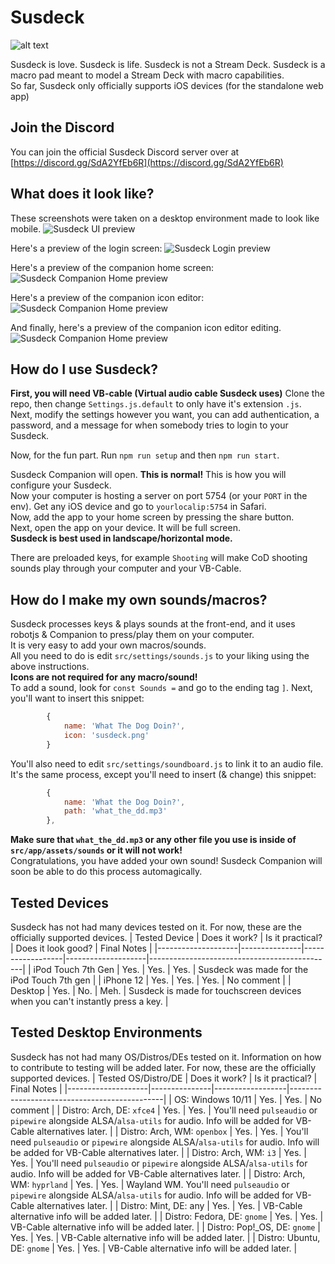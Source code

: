 # Susdeck

![alt text](https://github.com/susdeck/susdeck/blob/master/src/app/assets/icons/susdeck.png?raw=true)

Susdeck is love. Susdeck is life. Susdeck is not a Stream Deck.
Susdeck is a macro pad meant to model a Stream Deck with macro capabilities.  
So far, Susdeck only officially supports iOS devices (for the standalone web app)

## Join the Discord

You can join the official Susdeck Discord server over at [https://discord.gg/SdA2YfEb6R](https://discord.gg/SdA2YfEb6R)

## What does it look like?

These screenshots were taken on a desktop environment made to look like mobile.
![Susdeck UI preview](https://github.com/susdeck/susdeck/blob/master/demo/preview.png?raw=true)

Here's a preview of the login screen:
![Susdeck Login preview](https://github.com/susdeck/susdeck/blob/master/demo/login.png?raw=true)

Here's a preview of the companion home screen:
![Susdeck Companion Home preview](https://github.com/susdeck/susdeck/blob/master/demo/c-home.png?raw=true)

Here's a preview of the companion icon editor:
![Susdeck Companion Home preview](https://github.com/susdeck/susdeck/blob/master/demo/c-ie.png?raw=true)

And finally, here's a preview of the companion icon editor editing.
![Susdeck Companion Home preview](https://github.com/susdeck/susdeck/blob/master/demo/c-ie-e.png?raw=true)

## How do I use Susdeck?

**First, you will need VB-cable (Virtual audio cable Susdeck uses)**
Clone the repo, then change `Settings.js.default` to only have it's extension `.js`.  
Next, modify the settings however you want, you can add authentication, a password, and a message for when somebody tries to login to your Susdeck.  

Now, for the fun part. Run `npm run setup` and then `npm run start`.  

Susdeck Companion will open. **This is normal!** This is how you will configure your Susdeck.  
Now your computer is hosting a server on port 5754 (or your `PORT` in the env). Get any iOS device and go to `yourlocalip:5754` in Safari.  
Now, add the app to your home screen by pressing the share button.  
Next, open the app on your device. It will be full screen.  
**Susdeck is best used in landscape/horizontal mode.**

There are preloaded keys, for example `Shooting` will make CoD shooting sounds play through your computer and your VB-Cable.

## How do I make my own sounds/macros?

Susdeck processes keys & plays sounds at the front-end, and it uses robotjs & Companion to press/play them on your computer.  
It is very easy to add your own macros/sounds.  
All you need to do is edit `src/settings/sounds.js` to your liking using the above instructions.  
**Icons are not required for any macro/sound!**  
To add a sound, look for `const Sounds =` and go to the ending tag `]`. Next, you'll want to insert this snippet:

```js
        {
            name: 'What The Dog Doin?',
            icon: 'susdeck.png'
        }
```

You'll also need to edit `src/settings/soundboard.js` to link it to an audio file. It's the same process, except you'll need to insert (& change) this snippet:

```js
        { 
            name: 'What the Dog Doin?', 
            path: 'what_the_dd.mp3' 
        },
```

**Make sure that `what_the_dd.mp3` or any other file you use is inside of `src/app/assets/sounds` or it will not work!**  
Congratulations, you have added your own sound! Susdeck Companion will soon be able to do this process automagically.

## Tested Devices

Susdeck has not had many devices tested on it. For now, these are the officially supported devices.
| Tested Device      | Does it work? | Is it practical? | Does it look good? | Final Notes                                  |
|--------------------|---------------|------------------|--------------------|----------------------------------------------|
| iPod Touch 7th Gen | Yes.          | Yes.             | Yes.               | Susdeck was made for the iPod Touch 7th gen  |
| iPhone 12          | Yes.          | Yes.             | Yes.           | No comment |
| Desktop         | Yes.          | No.             | Meh.           | Susdeck is made for touchscreen devices when you can't instantly press a key. |

## Tested Desktop Environments

Susdeck has not had many OS/Distros/DEs tested on it. Information on how to contribute to testing will be added later. For now, these are the officially supported devices.
| Tested OS/Distro/DE      | Does it work? | Is it practical? | Final Notes                                  |
|--------------------|---------------|------------------|----------------------------------------------|
| OS: Windows 10/11 | Yes.          | Yes.             | No comment  |
| Distro: Arch, DE: `xfce4`          | Yes.          | Yes.             | You'll need `pulseaudio` or `pipewire` alongside ALSA/`alsa-utils` for audio. Info will be added for VB-Cable alternatives later. |
| Distro: Arch, WM: `openbox`          | Yes.          | Yes.             | You'll need `pulseaudio` or `pipewire` alongside ALSA/`alsa-utils` for audio. Info will be added for VB-Cable alternatives later. |
| Distro: Arch, WM: `i3`          | Yes.          | Yes.             | You'll need `pulseaudio` or `pipewire` alongside ALSA/`alsa-utils` for audio. Info will be added for VB-Cable alternatives later. |
| Distro: Arch, WM: `hyprland`          | Yes.          | Yes.             | Wayland WM. You'll need `pulseaudio` or `pipewire` alongside ALSA/`alsa-utils` for audio. Info will be added for VB-Cable alternatives later. |
| Distro: Mint, DE: any         | Yes.          | Yes.             | VB-Cable alternative info will be added later. |
| Distro: Fedora, DE: `gnome`        | Yes.          | Yes.             | VB-Cable alternative info will be added later. |
| Distro: Pop!_OS, DE: `gnome`        | Yes.          | Yes.             | VB-Cable alternative info will be added later. |
| Distro: Ubuntu, DE: `gnome`        | Yes.          | Yes.             | VB-Cable alternative info will be added later. |
